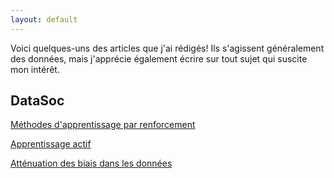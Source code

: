 ```yaml
---
layout: default
---
```




Voici quelques-uns des articles que j'ai rédigés! Ils s'agissent généralement des données, mais j'apprécie également écrire sur tout sujet qui suscite mon intérêt.


## DataSoc

<a href="https://unswdata.com/blog/2021/09/16/reinforcement-learning/" target="_blank">Méthodes d'apprentissage par renforcement</a>

<a href="https://unswdata.com/blog/2021/05/06/active-learning/" target="_blank">Apprentissage actif</a>

<a href="https://unswdata.com/blog/2021/04/08/data-bias-and-mitigation/" target="_blank">Atténuation des biais dans les données</a>